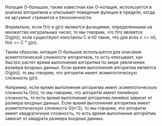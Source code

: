 Нотация О-большое, также известная как О-нотация, используется в анализе алгоритмов и описывает поведение функции в пределе, когда ее аргумент стремится к бесконечности.

Формально, если f(n) и g(n) являются функциями, определенными на множестве натуральных чисел, то мы говорим, что f(n) является O(g(n)), если существуют константы C и n0 такие, что для всех n >= n0, f(n) <= C * g(n).

Таким образом, нотация O-большое используется для описания асимптотической сложности алгоритмов, то есть описывает, как быстро растет время выполнения алгоритма по мере увеличения размера входных данных. Если время выполнения алгоритма является O(g(n)), то мы говорим, что алгоритм имеет асимптотическую сложность g(n).

Например, если время выполнения алгоритма имеет асимптотическую сложность O(n), то мы говорим, что алгоритм имеет линейную сложность, то есть время выполнения алгоритма линейно зависит от размера входных данных. Если время выполнения алгоритма имеет асимптотическую сложность O(n^2), то мы говорим, что алгоритм имеет квадратичную сложность, то есть время выполнения алгоритма зависит от квадрата размера входных данных.